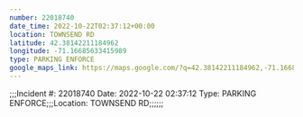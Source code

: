 ```yaml
---
number: 22018740
date_time: 2022-10-22T02:37:12+00:00
location: TOWNSEND RD
latitude: 42.38142211184962
longitude: -71.16685633415989
type: PARKING ENFORCE
google_maps_link: https://maps.google.com/?q=42.38142211184962,-71.16685633415989
---
```


;;;Incident #: 22018740  Date: 2022-10-22 02:37:12   Type: PARKING ENFORCE;;;Location: TOWNSEND RD;;;;;;
